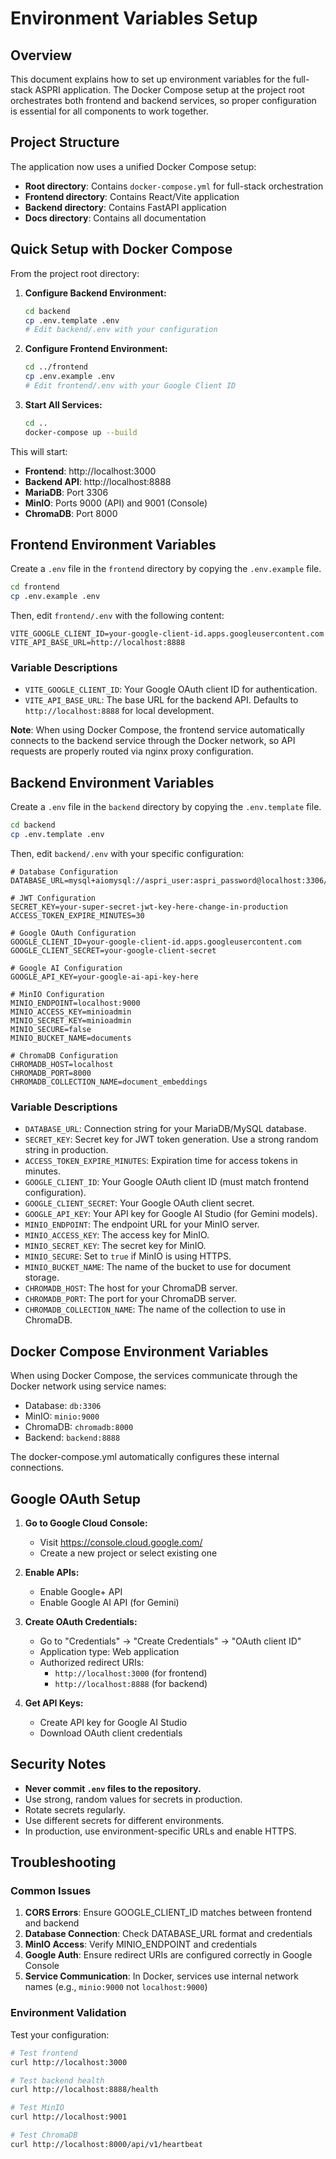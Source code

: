 # Environment Variables Setup

## Overview

This document explains how to set up environment variables for the full-stack ASPRI application. The Docker Compose setup at the project root orchestrates both frontend and backend services, so proper configuration is essential for all components to work together.

## Project Structure

The application now uses a unified Docker Compose setup:
- **Root directory**: Contains `docker-compose.yml` for full-stack orchestration
- **Frontend directory**: Contains React/Vite application  
- **Backend directory**: Contains FastAPI application
- **Docs directory**: Contains all documentation

## Quick Setup with Docker Compose

From the project root directory:

1. **Configure Backend Environment:**
   ```bash
   cd backend
   cp .env.template .env
   # Edit backend/.env with your configuration
   ```

2. **Configure Frontend Environment:**
   ```bash
   cd ../frontend  
   cp .env.example .env
   # Edit frontend/.env with your Google Client ID
   ```

3. **Start All Services:**
   ```bash
   cd ..
   docker-compose up --build
   ```

This will start:
- **Frontend**: http://localhost:3000
- **Backend API**: http://localhost:8888
- **MariaDB**: Port 3306
- **MinIO**: Ports 9000 (API) and 9001 (Console)
- **ChromaDB**: Port 8000

## Frontend Environment Variables

Create a `.env` file in the `frontend` directory by copying the `.env.example` file.

```bash
cd frontend
cp .env.example .env
```

Then, edit `frontend/.env` with the following content:

```env
VITE_GOOGLE_CLIENT_ID=your-google-client-id.apps.googleusercontent.com
VITE_API_BASE_URL=http://localhost:8888
```

### Variable Descriptions

-   `VITE_GOOGLE_CLIENT_ID`: Your Google OAuth client ID for authentication.
-   `VITE_API_BASE_URL`: The base URL for the backend API. Defaults to `http://localhost:8888` for local development.

**Note**: When using Docker Compose, the frontend service automatically connects to the backend service through the Docker network, so API requests are properly routed via nginx proxy configuration.

## Backend Environment Variables

Create a `.env` file in the `backend` directory by copying the `.env.template` file.

```bash
cd backend
cp .env.template .env
```

Then, edit `backend/.env` with your specific configuration:

```env
# Database Configuration
DATABASE_URL=mysql+aiomysql://aspri_user:aspri_password@localhost:3306/aspri_db

# JWT Configuration
SECRET_KEY=your-super-secret-jwt-key-here-change-in-production
ACCESS_TOKEN_EXPIRE_MINUTES=30

# Google OAuth Configuration
GOOGLE_CLIENT_ID=your-google-client-id.apps.googleusercontent.com
GOOGLE_CLIENT_SECRET=your-google-client-secret

# Google AI Configuration
GOOGLE_API_KEY=your-google-ai-api-key-here

# MinIO Configuration
MINIO_ENDPOINT=localhost:9000
MINIO_ACCESS_KEY=minioadmin
MINIO_SECRET_KEY=minioadmin
MINIO_SECURE=false
MINIO_BUCKET_NAME=documents

# ChromaDB Configuration
CHROMADB_HOST=localhost
CHROMADB_PORT=8000
CHROMADB_COLLECTION_NAME=document_embeddings
```

### Variable Descriptions

-   `DATABASE_URL`: Connection string for your MariaDB/MySQL database.
-   `SECRET_KEY`: Secret key for JWT token generation. Use a strong random string in production.
-   `ACCESS_TOKEN_EXPIRE_MINUTES`: Expiration time for access tokens in minutes.
-   `GOOGLE_CLIENT_ID`: Your Google OAuth client ID (must match frontend configuration).
-   `GOOGLE_CLIENT_SECRET`: Your Google OAuth client secret.
-   `GOOGLE_API_KEY`: Your API key for Google AI Studio (for Gemini models).
-   `MINIO_ENDPOINT`: The endpoint URL for your MinIO server.
-   `MINIO_ACCESS_KEY`: The access key for MinIO.
-   `MINIO_SECRET_KEY`: The secret key for MinIO.
-   `MINIO_SECURE`: Set to `true` if MinIO is using HTTPS.
-   `MINIO_BUCKET_NAME`: The name of the bucket to use for document storage.
-   `CHROMADB_HOST`: The host for your ChromaDB server.
-   `CHROMADB_PORT`: The port for your ChromaDB server.
-   `CHROMADB_COLLECTION_NAME`: The name of the collection to use in ChromaDB.

## Docker Compose Environment Variables

When using Docker Compose, the services communicate through the Docker network using service names:

- Database: `db:3306`
- MinIO: `minio:9000` 
- ChromaDB: `chromadb:8000`
- Backend: `backend:8888`

The docker-compose.yml automatically configures these internal connections.

## Google OAuth Setup

1. **Go to Google Cloud Console:**
   - Visit https://console.cloud.google.com/
   - Create a new project or select existing one

2. **Enable APIs:**
   - Enable Google+ API
   - Enable Google AI API (for Gemini)

3. **Create OAuth Credentials:**
   - Go to "Credentials" → "Create Credentials" → "OAuth client ID"
   - Application type: Web application
   - Authorized redirect URIs: 
     - `http://localhost:3000` (for frontend)
     - `http://localhost:8888` (for backend)

4. **Get API Keys:**
   - Create API key for Google AI Studio
   - Download OAuth client credentials

## Security Notes

-   **Never commit `.env` files to the repository.**
-   Use strong, random values for secrets in production.
-   Rotate secrets regularly.
-   Use different secrets for different environments.
-   In production, use environment-specific URLs and enable HTTPS.

## Troubleshooting

### Common Issues

1. **CORS Errors**: Ensure GOOGLE_CLIENT_ID matches between frontend and backend
2. **Database Connection**: Check DATABASE_URL format and credentials
3. **MinIO Access**: Verify MINIO_ENDPOINT and credentials
4. **Google Auth**: Ensure redirect URIs are configured correctly in Google Console
5. **Service Communication**: In Docker, services use internal network names (e.g., `minio:9000` not `localhost:9000`)

### Environment Validation

Test your configuration:

```bash
# Test frontend
curl http://localhost:3000

# Test backend health
curl http://localhost:8888/health

# Test MinIO
curl http://localhost:9001 

# Test ChromaDB
curl http://localhost:8000/api/v1/heartbeat
```
